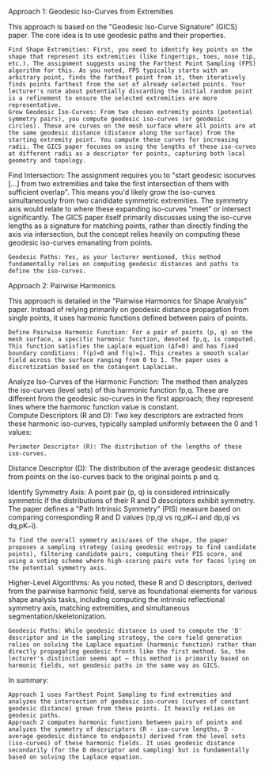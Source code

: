 Approach 1: Geodesic Iso-Curves from Extremities

This approach is based on the "Geodesic Iso-Curve Signature" (GICS) paper. The core idea is to use geodesic paths and their properties.  

    Find Shape Extremities: First, you need to identify key points on the shape that represent its extremities (like fingertips, toes, nose tip, etc.). The assignment suggests using the Farthest Point Sampling (FPS) algorithm for this. As you noted, FPS typically starts with an arbitrary point, finds the farthest point from it, then iteratively finds points farthest from the set of already selected points. Your lecturer's note about potentially discarding the initial random point is a refinement to ensure the selected extremities are more representative.
    Grow Geodesic Iso-Curves: From two chosen extremity points (potential symmetry pairs), you compute geodesic iso-curves (or geodesic circles). These are curves on the mesh surface where all points are at the same geodesic distance (distance along the surface) from the starting extremity point. You compute these curves for increasing radii. The GICS paper focuses on using the lengths of these iso-curves at different radii as a descriptor for points, capturing both local geometry and topology.   

Find Intersection: The assignment requires you to "start geodesic isocurves [...] from two extremities and take the first intersection of them with sufficient overlap". This means you'd likely grow the iso-curves simultaneously from two candidate symmetric extremities. The symmetry axis would relate to where these expanding iso-curves "meet" or intersect significantly. The GICS paper itself primarily discusses using the iso-curve lengths as a signature for matching points, rather than directly finding the axis via intersection, but the concept relies heavily on computing these geodesic iso-curves emanating from points.  

    Geodesic Paths: Yes, as your lecturer mentioned, this method fundamentally relies on computing geodesic distances and paths to define the iso-curves.   

Approach 2: Pairwise Harmonics

This approach is detailed in the "Pairwise Harmonics for Shape Analysis" paper. Instead of relying primarily on geodesic distance propagation from single points, it uses harmonic functions defined between pairs of points.  

    Define Pairwise Harmonic Function: For a pair of points (p, q) on the mesh surface, a specific harmonic function, denoted fp,q​, is computed. This function satisfies the Laplace equation (Δf=0) and has fixed boundary conditions: f(p)=0 and f(q)=1. This creates a smooth scalar field across the surface ranging from 0 to 1. The paper uses a discretization based on the cotangent Laplacian.   

Analyze Iso-Curves of the Harmonic Function: The method then analyzes the iso-curves (level sets) of this harmonic function fp,q​. These are different from the geodesic iso-curves in the first approach; they represent lines where the harmonic function value is constant.  
Compute Descriptors (R and D): Two key descriptors are extracted from these harmonic iso-curves, typically sampled uniformly between the 0 and 1 values:

    Perimeter Descriptor (R): The distribution of the lengths of these iso-curves.   

Distance Descriptor (D): The distribution of the average geodesic distances from points on the iso-curves back to the original points p and q.  

 
Identify Symmetry Axis: A point pair (p, q) is considered intrinsically symmetric if the distributions of their R and D descriptors exhibit symmetry. The paper defines a "Path Intrinsic Symmetry" (PIS) measure based on comparing corresponding R and D values (rp,qi​ vs rq,pK−i​ and dp,qi​ vs dq,pK−i​).

    To find the overall symmetry axis/axes of the shape, the paper proposes a sampling strategy (using geodesic entropy to find candidate points), filtering candidate pairs, computing their PIS score, and using a voting scheme where high-scoring pairs vote for faces lying on the potential symmetry axis.   

 
Higher-Level Algorithms: As you noted, these R and D descriptors, derived from the pairwise harmonic field, serve as foundational elements for various shape analysis tasks, including computing the intrinsic reflectional symmetry axis, matching extremities, and simultaneous segmentation/skeletonization.  

    Geodesic Paths: While geodesic distance is used to compute the 'D' descriptor and in the sampling strategy, the core field generation relies on solving the Laplace equation (harmonic function) rather than directly propagating geodesic fronts like the first method. So, the lecturer's distinction seems apt – this method is primarily based on harmonic fields, not geodesic paths in the same way as GICS.   

In summary:

    Approach 1 uses Farthest Point Sampling to find extremities and analyzes the intersection of geodesic iso-curves (curves of constant geodesic distance) grown from these points. It heavily relies on geodesic paths.
    Approach 2 computes harmonic functions between pairs of points and analyzes the symmetry of descriptors (R - iso-curve lengths, D - average geodesic distance to endpoints) derived from the level sets (iso-curves) of these harmonic fields. It uses geodesic distance secondarily (for the D descriptor and sampling) but is fundamentally based on solving the Laplace equation.